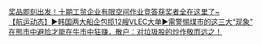   
[奖品即刻出发！十期工贸企业有限空间作业竞答获奖者全在这里了~](http://www.dianyue.me/archives/965/l1zo6gycrt151niv/)  
[【航运动态】▶韩国两大船企包揽12艘VLEC大单▶需警惕煤市的这三大“现象”](http://www.dianyue.me/archives/248/t7qsh9l5125r07u1/)  
[在熊市中避险才能在牛市中狂赚，散户：对垃圾股的炒作敬而远之！](http://www.dianyue.me/archives/503/sddmnd3l2ipb6hlx/)